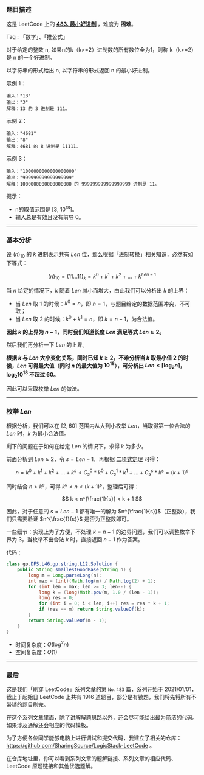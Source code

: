 ### 题目描述

这是 LeetCode 上的 **[483. 最小好进制](https://leetcode-cn.com/problems/smallest-good-base/solution/gong-shui-san-xie-xiang-jie-ru-he-fen-xi-r94g/)** ，难度为 **困难**。

Tag : 「数学」、「推公式」



对于给定的整数 n, 如果n的k（k>=2）进制数的所有数位全为1，则称 k（k>=2）是 n 的一个好进制。

以字符串的形式给出 n, 以字符串的形式返回 n 的最小好进制。

示例 1：
```
输入："13"
输出："3"
解释：13 的 3 进制是 111。
```
示例 2：
```
输入："4681"
输出："8"
解释：4681 的 8 进制是 11111。
```
示例 3：
```
输入："1000000000000000000"
输出："999999999999999999"
解释：1000000000000000000 的 999999999999999999 进制是 11。
```

提示：
* n的取值范围是 [3, $10^{18}$]。
* 输入总是有效且没有前导 0。

---

### 基本分析 

设 $(n)_{10}$ 的 $k$ 进制表示共有 $Len$ 位，那么根据「进制转换」相关知识，必然有如下等式：

$$
(n)_{10} = (11...11)_{k} = k^0 + k^1 + k^2 + ... + k^{Len - 1}
$$

当 $n$ 给定的情况下，$k$ 随着 $Len$ 减小而增大，由此我们可以分析出 $k$ 的上界：

* 当 $Len$ 取 $1$ 的时候：$k^0 = n$，即 $n = 1$，与题目给定的数据范围冲突，不可取；
* 当 $Len$ 取 $2$ 的时候：$k^0 + k^1 = n$，即 $k = n - 1$，为合法值。

**因此 $k$ 的上界为 $n - 1$，同时我们知道长度 $Len$ 满足等式 $Len \geq 2$。**

然后我们再分析一下 $Len$ 的上界。

**根据 $k$ 与 $Len$ 大小变化关系，同时已知 $k \geq 2$，不难分析当 $k$ 取最小值 $2$ 的时候，$Len$ 可得最大值（同时 $n$ 的最大值为 $10^{18}$），可分析出 $Len \leq \lceil \log_2{n} \rceil$，$\log_2{10^{18}}$ 不超过 $60$。**

因此可以采取枚举 $Len$ 的做法。

---

### 枚举 $Len$

根据分析，我们可以在 $[2, 60]$ 范围内从大到小枚举 $Len$，当取得第一位合法的 $Len$ 时，$k$ 为最小合法值。

剩下的问题在于如何在给定 $Len$ 的情况下，求得 $k$ 为多少。

前面分析到 $Len \geq 2$，令 $s = Len - 1$，再根据 [二项式定理](https://baike.baidu.com/item/%E4%BA%8C%E9%A1%B9%E5%BC%8F%E5%AE%9A%E7%90%86) 可得：

$$
n = k^0 + k^1 + k^2 + ... + k^s < C_{s}^{0} * k^0 + C_{s}^{1} * k^1 + ... + C_{s}^{s} * k^s = (k + 1)^{s}
$$

同时结合 $n > k^ s$，可得 $k^s < n < (k + 1)^s$，整理后可得：

$$
k < n^{\frac{1}{s}} < k + 1
$$

因此，对于任意的 $s = Len - 1$ 都有唯一的解为 $n^{\frac{1}{s}}$（正整数），我们只需要验证 $n^{\frac{1}{s}}$ 是否为正整数即可。

一些细节：实现上为了方便，不处理 $k = n - 1$ 的边界问题，我们可以调整枚举下界为 $3$，当枚举不出合法 $k$ 时，直接返回 $n - 1$ 作为答案。

代码：
```Java []
class gp.DFS.L46.gp.string.L12.Solution {
    public String smallestGoodBase(String n) {
        long m = Long.parseLong(n);
        int max = (int)(Math.log(m) / Math.log(2) + 1);
        for (int len = max; len >= 3; len--) {
            long k = (long)Math.pow(m, 1.0 / (len - 1));
            long res = 0;
            for (int i = 0; i < len; i++) res = res * k + 1;
            if (res == m) return String.valueOf(k);
        }
        return String.valueOf(m - 1);
    }
}
```
* 时间复杂度：$O(\log^2{n})$
* 空间复杂度：$O(1)$

---

### 最后

这是我们「刷穿 LeetCode」系列文章的第 `No.483` 篇，系列开始于 2021/01/01，截止于起始日 LeetCode 上共有 1916 道题目，部分是有锁题，我们将先将所有不带锁的题目刷完。

在这个系列文章里面，除了讲解解题思路以外，还会尽可能给出最为简洁的代码。如果涉及通解还会相应的代码模板。

为了方便各位同学能够电脑上进行调试和提交代码，我建立了相关的仓库：https://github.com/SharingSource/LogicStack-LeetCode 。

在仓库地址里，你可以看到系列文章的题解链接、系列文章的相应代码、LeetCode 原题链接和其他优选题解。

